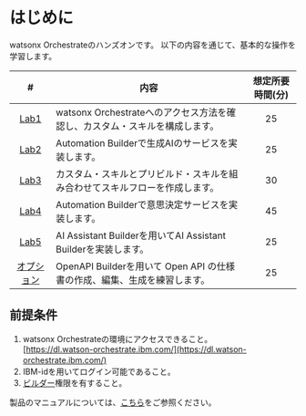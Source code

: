 # はじめに

watsonx Orchestrateのハンズオンです。
以下の内容を通じて、基本的な操作を学習します。

|  #                         |                      内容                                         |想定所要時間(分)|
|:---:                       |------------------------------------------------------------------|   :---:      |
|[Lab1](lab1.md)             |watsonx Orchestrateへのアクセス方法を確認し、カスタム・スキルを構成します。 |25           |
|[Lab2](lab2_GenAI.md)       |Automation Builderで生成AIのサービスを実装します。                      |25           |
|[Lab3](lab3.md)             |カスタム・スキルとプリビルド・スキルを組み合わせてスキルフローを作成します。    |30           |
|[Lab4](lab4.md)             |Automation Builderで意思決定サービスを実装します。                      |45           |
|[Lab5](lab5_AIAssistant.md) |AI Assistant Builderを用いてAI Assistant Builderを実装します。         |25           |
|[オプション](OpenAPI.md)      |OpenAPI Builderを用いて Open API の仕様書の作成、編集、生成を練習します。  |25           |

## 前提条件
 1. watsonx Orchestrateの環境にアクセスできること。  
 [https://dl.watson-orchestrate.ibm.com/](https://dl.watson-orchestrate.ibm.com/) 　　 
 2. IBM-idを用いてログイン可能であること。
 3. <a href="https://www.ibm.com/docs/ja/watsonx/watson-orchestrate/current?topic=team-roles-watsonx-orchestrate#builder" target="_blank" rel="noopener noreferrer">ビルダー</a>権限を有すること。


製品のマニュアルについては、<a href="https://www.ibm.com/docs/ja/watsonx/watson-orchestrate/current" target="_blank" rel="noopener noreferrer">こちら</a>をご参照ください。
